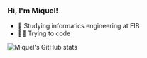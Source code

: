 ### Hi, I'm Miquel!

- 🔭 Studying informatics engineering at FIB
- 👨‍💻 Trying to code

[//]: <> "[![Top Langs](https://github-readme-stats.vercel.app/api/top-langs/?username=miquelt9&theme=vue&layout=compact&langs_count=6)](https://github.com/miquelt9/github-readme-stats)"
![Miquel's GitHub stats](https://github-readme-stats.vercel.app/api?username=miquelt9&theme=vue)
